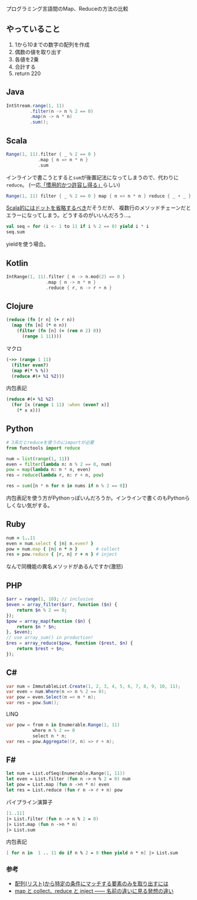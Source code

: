 プログラミング言語間のMap、Reduceの方法の比較


## やっていること

1. 1から10までの数字の配列を作成
2. 偶数の値を取り出す
3. 各値を2乗
4. 合計する
5. return 220


## Java

```java
IntStream.range(1, 11)
         .filter(n -> n % 2 == 0)
         .map(n -> n * n)
         .sum();
```

## Scala

```scala
Range(1, 11).filter { _ % 2 == 0 }
            .map { n => n * n }
            .sum
```

インラインで書こうとすると`sum`が後置記法になってしまうので、代わりに`reduce`。
(一応[「慣用的かつ許容し得る」](http://yanana.github.io/scala-style/method_invocation/arity0/suffix_notation.html)らしい)

```scala
Range(1, 11) filter { _ % 2 == 0 } map { n => n * n } reduce { _ + _ }
```

[Scala的にはドットを省略するべき](http://yanana.github.io/scala-style/method_invocation/arity1/higher_order_functions.html)だそうだが、
複数行のメソッドチェーンだとエラーになってしまう。どうするのがいいんだろう...。

```scala
val seq = for (i <- 1 to 11 if i % 2 == 0) yield i * i
seq.sum
```
yieldを使う場合。


## Kotlin

```kotlin
IntRange(1, 11).filter { n -> n.mod(2) == 0 }
               .map { n -> n * n }
               .reduce { r, n -> r + n }
```


## Clojure

```clojure
(reduce (fn [r n] (+ r n))
  (map (fn [n] (* n n))
    (filter (fn [n] (= (rem n 2) 0))
      (range 1 11))))
```

マクロ

```clojure
(->> (range 1 11)
  (filter even?)
  (map #(* % %))
  (reduce #(+ %1 %2)))
```

内包表記

```clojure
(reduce #(+ %1 %2)
  (for [x (range 1 11) :when (even? x)]
    (* x x)))
```


## Python

```python
# 3系だとreduceを使うのにimportが必要
from functools import reduce

num = list(range(1, 11))
even = filter(lambda n: n % 2 == 0, num)
pow = map(lambda n: n * n, even)
res = reduce(lambda r, n: r + n, pow)
```

```python
res = sum([n * n for n in nums if n % 2 == 0])
```

内包表記を使う方がPythonっぽいんだろうか。インラインで書くのもPythonらしくない気がする。


## Ruby

```ruby
num = 1..11
even = num.select { |n| n.even? }
pow = num.map { |n| n * n }       # collect
res = pow.reduce { |r, n| r + n } # inject
```

なんで同機能の異名メソッドがあるんですか(激怒)


## PHP

```php
$arr = range(1, 10); // inclusive
$even = array_filter($arr, function ($n) {
    return $n % 2 == 0;
});
$pow = array_map(function ($n) {
    return $n * $n;
}, $even);
// use array_sum() in production!
$res = array_reduce($pow, function ($rest, $n) {
    return $rest + $n;
});
```


<h2>C#</h2>

```csharp
var num = ImmutableList.Create(1, 2, 3, 4, 5, 6, 7, 8, 9, 10, 11);
var even = num.Where(n => n % 2 == 0);
var pow = even.Select(n => n * n);
var res = pow.Sum();
```

LINQ

```csharp
var pow = from n in Enumerable.Range(1, 11)
          where n % 2 == 0
          select n * n;
var res = pow.Aggregate((r, n) => r + n);
```


<h2>F#</h2>

```fsharp
let num = List.ofSeq(Enumerable.Range(1, 11))
let even = List.filter (fun n -> n % 2 = 0) num
let pow = List.map (fun n ->n * n) even
let res = List.reduce (fun r n -> r + n) pow
```

パイプライン演算子

```fsharp
[1..11]
|> List.filter (fun n -> n % 2 = 0)
|> List.map (fun n ->n * n)
|> List.sum
```

内包表記

```fsharp
[ for n in  1 .. 11 do if n % 2 = 0 then yield n * n] |> List.sum
```


### 参考
* [配列(リスト)から特定の条件にマッチする要素のみを取り出すには](https://hydrocul.github.io/wiki/programming_languages_diff/list/filter.html)
* [map と collect、reduce と inject ―― 名前の違いに見る発想の違い](http://magazine.rubyist.net/?0038-MapAndCollect)
